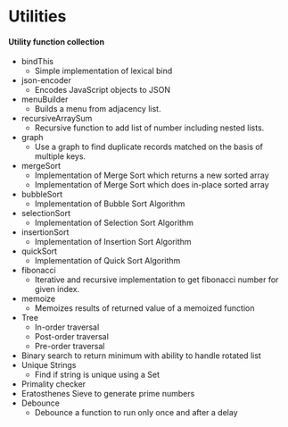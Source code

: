 Utilities
=========

#### Utility function collection

+ bindThis
    + Simple implementation of lexical bind
+ json-encoder
    + Encodes JavaScript objects to JSON
+ menuBuilder
    + Builds a menu from adjacency list.
+ recursiveArraySum
    + Recursive function to add list of number including nested lists.
+ graph
    + Use a graph to find duplicate records matched on the basis of multiple keys.
+ mergeSort
    + Implementation of Merge Sort which returns a new sorted array
    + Implementation of Merge Sort which does in-place sorted array
+ bubbleSort
    + Implementation of Bubble Sort Algorithm
+ selectionSort
    + Implementation of Selection Sort Algorithm
+ insertionSort
    + Implementation of Insertion Sort Algorithm
+ quickSort
    + Implementation of Quick Sort Algorithm    
+ fibonacci
    + Iterative and recursive implementation to get fibonacci number for given index.
+ memoize
    + Memoizes results of returned value of a memoized function
+ Tree
    + In-order traversal
    + Post-order traversal
    + Pre-order traversal
+ Binary search to return minimum with ability to handle rotated list
+ Unique Strings
    + Find if string is unique using a Set 
+ Primality checker
+ Eratosthenes Sieve to generate prime numbers
+ Debounce
    + Debounce a function to run only once and after a delay
